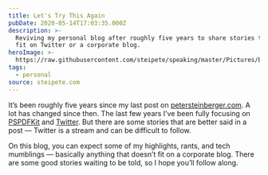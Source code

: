 ```yaml
---
title: Let's Try This Again
pubDate: 2020-05-14T17:03:35.000Z
description: >-
  Reviving my personal blog after roughly five years to share stories that don't
  fit on Twitter or a corporate blog.
heroImage: >-
  https://raw.githubusercontent.com/steipete/speaking/master/Pictures/baswiftable-1.jpg
tags:
  - personal
source: steipete.com
---
```


It’s been roughly five years since my last post on [petersteinberger.com](http://petersteinberger.com). A lot has changed since then. The last few years I’ve been fully focusing on [PSPDFKit](https://pspdfkit.com) and [Twitter](https://twitter.com/steipete). But there are some stories that are better said in a post — Twitter is a stream and can be difficult to follow. 

On this blog, you can expect some of my highlights, rants, and tech mumblings — basically anything that doesn’t fit on a corporate blog. There are some good stories waiting to be told, so I hope you’ll follow along.
